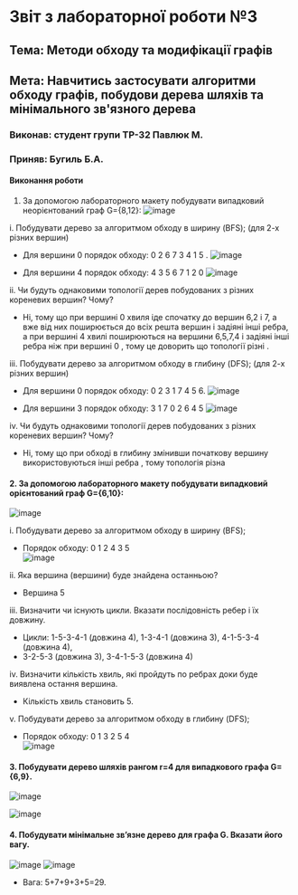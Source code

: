 # Звіт з лабораторної роботи №3 

## Тема: Методи обходу та модифікації графів 

## Мета: Навчитись застосувати алгоритми обходу графів, побудови дерева шляхів та мінімального зв'язного дерева 

### Виконав: студент групи ТР-32 Павлюк М. 
### Приняв: Бугиль Б.А.

#### Виконання роботи 
1. За допомогою лабораторного макету побудувати випадковий неорієнтований граф G={8,12}:
![image](https://user-images.githubusercontent.com/80635778/120109781-95967f00-c173-11eb-9c2a-5c9d1700187c.png)

i. Побудувати дерево за алгоритмом обходу в ширину (BFS); (для 2-х різних вершин)

* Для вершини 0 порядок обходу:  0 2 6 7 3 4 1 5 . 
![image](https://user-images.githubusercontent.com/80635778/120109808-b1018a00-c173-11eb-8a9c-6acc0179185a.png)

* Для вершини 4 порядок обходу: 4 3 5 6 7 1 2 0
![image](https://user-images.githubusercontent.com/80635778/120109855-ddb5a180-c173-11eb-9b7c-d1a8c38f9e52.png)

ii. Чи будуть однаковими топології дерев побудованих з різних кореневих вершин? Чому?
* Ні, тому що при вершині 0 хвиля іде спочатку до вершин 6,2 i 7, а вже від них поширюється до всіх решта вершин і задіяні інші ребра, а при вершині 4 хвилі поширюються на вершини 6,5,7,4  і задіяні інші ребра ніж при вершині 0 , тому це доворить що топології різні .


iii. Побудувати дерево за алгоритмом обходу в глибину (DFS); (для 2-х різних вершин)
* Для вершини 0 порядок обходу:  0 2 3 1 7 4 5 6.
![image](https://user-images.githubusercontent.com/80635778/120109999-8a901e80-c174-11eb-9246-e2ddc4981e9c.png)


* Для вершини 3 порядок обходу: 3 1 7 0 2 6 4 5
![image](https://user-images.githubusercontent.com/80635778/120110014-9e3b8500-c174-11eb-8824-6a52306197db.png)


iv. Чи будуть однаковими топології дерев побудованих з різних кореневих вершин? Чому?
* Ні, тому що при обході в глибину змінивши початкову  вершину використовуються інші ребра , тому топологія різна 

#### 2. За допомогою лабораторного макету побудувати випадковий орієнтований граф G={6,10}:
![image](https://user-images.githubusercontent.com/80635778/120110167-2883e900-c175-11eb-8b11-2e1ff498855c.png)

i. Побудувати дерево за алгоритмом обходу в ширину (BFS);
* Порядок обходу: 0 1 2 4 3 5</br>
![image](https://user-images.githubusercontent.com/80635778/120110436-1f474c00-c176-11eb-84b4-e3cd43aae3a3.png)

ii. Яка вершина (вершини) буде знайдена останньою?
* Вершина 5 </br>

iii. Визначити чи існують цикли. Вказати послідовність ребер і їх довжину.
* Цикли: 1-5-3-4-1 (довжина 4), 1-3-4-1 (довжина 3), 4-1-5-3-4 (довжина 4),
* 3-2-5-3 (довжина 3), 3-4-1-5-3 (довжина 4)

iv. Визначити кількість хвиль, які пройдуть по ребрах доки буде виявлена остання вершина.
* Кількість хвиль становить 5.

v. Побудувати дерево за алгоритмом обходу в глибину (DFS);
* Порядок обходу: 0 1 3 2 5 4</br>
![image](https://user-images.githubusercontent.com/80635778/120110531-882ec400-c176-11eb-85a9-32be94344b48.png)
#### 3. Побудувати дерево шляхів рангом r=4 для випадкового графа G={6,9}.
![image](https://user-images.githubusercontent.com/80635778/120111393-73ecc600-c17a-11eb-9ab0-64e16d31648e.png)

![image](https://user-images.githubusercontent.com/80635778/120111379-66374080-c17a-11eb-83ce-a4083ac5629b.png)


#### 4. Побудувати мінімальне зв’язне дерево для графа G. Вказати його вагу.
![image](https://user-images.githubusercontent.com/80635778/120110594-c4622480-c176-11eb-8961-30d0f39c6260.png)
![image](https://user-images.githubusercontent.com/80635778/120110840-ef994380-c177-11eb-950d-aeee8290af29.png)

* Вага: 5+7+9+3+5=29. 
